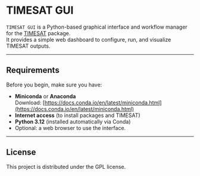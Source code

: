 # TIMESAT GUI

`TIMESAT GUI` is a Python-based graphical interface and workflow manager for the [TIMESAT](https://test.pypi.org/project/timesat/) package.  
It provides a simple web dashboard to configure, run, and visualize TIMESAT outputs.

---

## Requirements

Before you begin, make sure you have:

- **Miniconda** or **Anaconda**  
  Download: [https://docs.conda.io/en/latest/miniconda.html](https://docs.conda.io/en/latest/miniconda.html)
- **Internet access** (to install packages and TIMESAT)
- **Python 3.12** (installed automatically via Conda)
- Optional: a web browser to use the interface.

---

## License

This project is distributed under the GPL license.  

